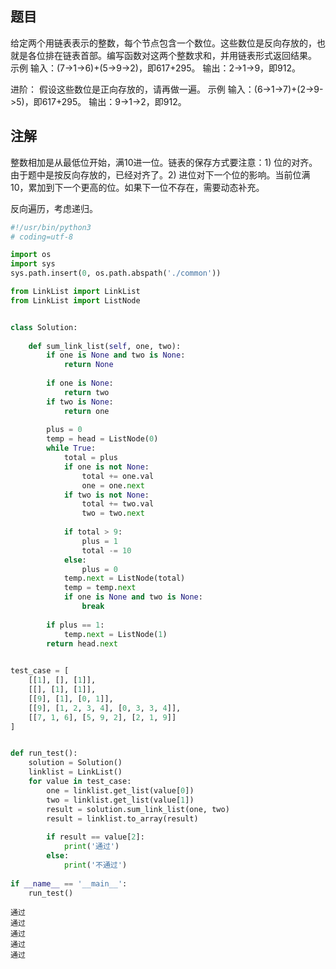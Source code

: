 ## 题目
给定两个用链表表示的整数，每个节点包含一个数位。这些数位是反向存放的，也就是各位排在链表首部。编写函数对这两个整数求和，并用链表形式返回结果。
示例
输入：(7->1->6)+(5->9->2)，即617+295。
输出：2->1->9，即912。

进阶：
假设这些数位是正向存放的，请再做一遍。
示例
输入：(6->1->7)+(2->9->5)，即617+295。
输出：9->1->2，即912。


## 注解
整数相加是从最低位开始，满10进一位。链表的保存方式要注意：1) 位的对齐。由于题中是按反向存放的，已经对齐了。2) 进位对下一个位的影响。当前位满10，累加到下一个更高的位。如果下一位不存在，需要动态补充。


反向遍历，考虑递归。


```python
#!/usr/bin/python3
# coding=utf-8

import os
import sys
sys.path.insert(0, os.path.abspath('./common'))

from LinkList import LinkList
from LinkList import ListNode


class Solution:
    
    def sum_link_list(self, one, two):
        if one is None and two is None:
            return None
        
        if one is None:
            return two
        if two is None:
            return one
        
        plus = 0
        temp = head = ListNode(0)
        while True:            
            total = plus
            if one is not None:
                total += one.val
                one = one.next
            if two is not None:
                total += two.val
                two = two.next
            
            if total > 9:
                plus = 1
                total -= 10
            else:
                plus = 0
            temp.next = ListNode(total)            
            temp = temp.next
            if one is None and two is None:
                break
            
        if plus == 1:
            temp.next = ListNode(1)
        return head.next
    

test_case = [
    [[1], [], [1]],
    [[], [1], [1]],
    [[9], [1], [0, 1]],
    [[9], [1, 2, 3, 4], [0, 3, 3, 4]],
    [[7, 1, 6], [5, 9, 2], [2, 1, 9]]
]


def run_test():
    solution = Solution()
    linklist = LinkList()
    for value in test_case:
        one = linklist.get_list(value[0])
        two = linklist.get_list(value[1])
        result = solution.sum_link_list(one, two)
        result = linklist.to_array(result)
        
        if result == value[2]:
            print('通过')
        else:
            print('不通过')
            
if __name__ == '__main__':
    run_test()
```

    通过
    通过
    通过
    通过
    通过

